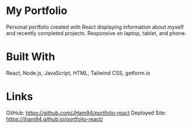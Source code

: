 # My Portfolio
Personal portfolio created with React displaying information about myself and recently completed projects. Responsive on laptop, tablet, and phone.

# Built With
React, Node.js, JavaScript, HTML, Tailwind CSS, getform.io

# Links

GitHub: https://github.com/JHam94/portfolio-react 
Deployed Site: https://jham94.github.io/portfolio-react/ 

 
